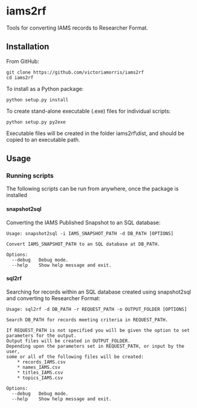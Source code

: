 iams2rf
==========

Tools for converting IAMS records to Researcher Format.

## Installation

From GitHub:

    git clone https://github.com/victoriamorris/iams2rf
    cd iams2rf

To install as a Python package:

    python setup.py install
    
To create stand-alone executable (.exe) files for individual scripts:

    python setup.py py2exe
    
Executable files will be created in the folder iams2rf\dist, and should be copied to an executable path.
    
## Usage

### Running scripts

The following scripts can be run from anywhere, once the package is installed

#### snapshot2sql

Converting the IAMS Published Snapshot to an SQL database:

    Usage: snapshot2sql -i IAMS_SNAPSHOT_PATH -d DB_PATH [OPTIONS] 

    Convert IAMS_SNAPSHOT_PATH to an SQL database at DB_PATH.

    Options:
      --debug   Debug mode.
      --help    Show help message and exit.


#### sql2rf

Searching for records within an SQL database created using snapshot2sql
and converting to Researcher Format:

    Usage: sql2rf -d DB_PATH -r REQUEST_PATH -o OUTPUT_FOLDER [OPTIONS]

    Search DB_PATH for records meeting criteria in REQUEST_PATH.

    If REQUEST_PATH is not specified you will be given the option to set parameters for the output.
    Output files will be created in OUTPUT_FOLDER.
    Depending upon the parameters set in REQUEST_PATH, or input by the user,
    some or all of the following files will be created:
        * records_IAMS.csv
        * names_IAMS.csv
        * titles_IAMS.csv
        * topics_IAMS.csv

    Options:
      --debug   Debug mode.
      --help    Show help message and exit.
